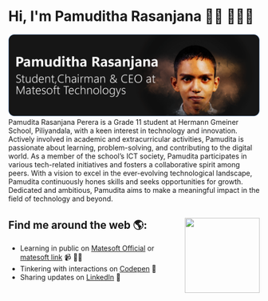 # Hi, I'm Pamuditha Rasanjana 👋🏾 👩🏾‍💻

<img src="Artboard 2@2x.png" alt="banner that says Monica Powell - software engineer, content creator and community organizer alongside a cartoon illustration of Monica">
Pamudita Rasanjana Perera is a Grade 11 student at Hermann Gmeiner School, Piliyandala, with a keen interest in technology and innovation. Actively involved in academic and extracurricular activities, Pamudita is passionate about learning, problem-solving, and contributing to the digital world. As a member of the school’s ICT society, Pamudita participates in various tech-related initiatives and fosters a collaborative spirit among peers. With a vision to excel in the ever-evolving technological landscape, Pamudita continuously hones skills and seeks opportunities for growth. Dedicated and ambitious, Pamudita aims to make a meaningful impact in the field of technology and beyond.


## Find me around the web 🌎: <a href="https://github.com/sponsors/M0nica"><img align="right" width="150" height="150" src="https://github.com/M0nica/M0nica/blob/main/octomonica/m0nica-octocat-rotating.gif?raw=true"></a>

- Learning in public on <a href="[https://www.twitch.tv/blacktechdiva](https://matesoft.lk)">Matesoft Official</a> or <a href="https://link.matesoft.lk">matesoft link</a> 📹 ✍🏾
- Tinkering with interactions on <a href="https://link.matesoft.lk"> Codepen</a> 🏓
- Sharing updates on <a href="https://lk.linkedin.com/in/pamuditha-rasanjana-perera-026407220?trk=people-guest_people_search-card">LinkedIn</a> 💼
